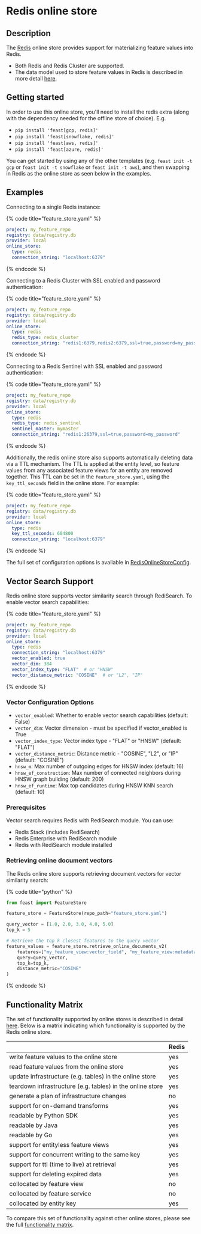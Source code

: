 # Redis online store

## Description

The [Redis](https://redis.io) online store provides support for materializing feature values into Redis.

* Both Redis and Redis Cluster are supported.
* The data model used to store feature values in Redis is described in more detail [here](../../specs/online\_store\_format.md).

## Getting started
In order to use this online store, you'll need to install the redis extra (along with the dependency needed for the offline store of choice). E.g.
-  `pip install 'feast[gcp, redis]'`
-  `pip install 'feast[snowflake, redis]'`
-  `pip install 'feast[aws, redis]'`
-  `pip install 'feast[azure, redis]'`

You can get started by using any of the other templates (e.g. `feast init -t gcp` or `feast init -t snowflake` or `feast init -t aws`), and then swapping in Redis as the online store as seen below in the examples.

## Examples

Connecting to a single Redis instance:

{% code title="feature_store.yaml" %}
```yaml
project: my_feature_repo
registry: data/registry.db
provider: local
online_store:
  type: redis
  connection_string: "localhost:6379"
```
{% endcode %}

Connecting to a Redis Cluster with SSL enabled and password authentication:

{% code title="feature_store.yaml" %}
```yaml
project: my_feature_repo
registry: data/registry.db
provider: local
online_store:
  type: redis
  redis_type: redis_cluster
  connection_string: "redis1:6379,redis2:6379,ssl=true,password=my_password"
```
{% endcode %}

Connecting to a Redis Sentinel with SSL enabled and password authentication:

{% code title="feature_store.yaml" %}
```yaml
project: my_feature_repo
registry: data/registry.db
provider: local
online_store:
  type: redis
  redis_type: redis_sentinel
  sentinel_master: mymaster
  connection_string: "redis1:26379,ssl=true,password=my_password"
```
{% endcode %}

Additionally, the redis online store also supports automatically deleting data via a TTL mechanism.
The TTL is applied at the entity level, so feature values from any associated feature views for an entity are removed together. 
This TTL can be set in the `feature_store.yaml`, using the `key_ttl_seconds` field in the online store. For example:

{% code title="feature_store.yaml" %}
```yaml
project: my_feature_repo
registry: data/registry.db
provider: local
online_store:
  type: redis
  key_ttl_seconds: 604800
  connection_string: "localhost:6379"
```
{% endcode %}


The full set of configuration options is available in [RedisOnlineStoreConfig](https://rtd.feast.dev/en/latest/#feast.infra.online_stores.redis.RedisOnlineStoreConfig).

## Vector Search Support

Redis online store supports vector similarity search through RediSearch. To enable vector search capabilities:

{% code title="feature_store.yaml" %}
```yaml
project: my_feature_repo
registry: data/registry.db
provider: local
online_store:
  type: redis
  connection_string: "localhost:6379"
  vector_enabled: true
  vector_dim: 384
  vector_index_type: "FLAT"  # or "HNSW"
  vector_distance_metric: "COSINE"  # or "L2", "IP"
```
{% endcode %}

### Vector Configuration Options

- `vector_enabled`: Whether to enable vector search capabilities (default: False)
- `vector_dim`: Vector dimension - must be specified if vector_enabled is True
- `vector_index_type`: Vector index type - "FLAT" or "HNSW" (default: "FLAT")
- `vector_distance_metric`: Distance metric - "COSINE", "L2", or "IP" (default: "COSINE")
- `hnsw_m`: Max number of outgoing edges for HNSW index (default: 16)
- `hnsw_ef_construction`: Max number of connected neighbors during HNSW graph building (default: 200)
- `hnsw_ef_runtime`: Max top candidates during HNSW KNN search (default: 10)

### Prerequisites

Vector search requires Redis with RediSearch module. You can use:
- Redis Stack (includes RediSearch)
- Redis Enterprise with RediSearch module
- Redis with RediSearch module installed

### Retrieving online document vectors

The Redis online store supports retrieving document vectors for vector similarity search:

{% code title="python" %}
```python
from feast import FeatureStore

feature_store = FeatureStore(repo_path="feature_store.yaml")

query_vector = [1.0, 2.0, 3.0, 4.0, 5.0]
top_k = 5

# Retrieve the top k closest features to the query vector
feature_values = feature_store.retrieve_online_documents_v2(
    features=["my_feature_view:vector_field", "my_feature_view:metadata"],
    query=query_vector,
    top_k=top_k,
    distance_metric="COSINE"
)
```
{% endcode %}

## Functionality Matrix

The set of functionality supported by online stores is described in detail [here](overview.md#functionality).
Below is a matrix indicating which functionality is supported by the Redis online store.

|                                                           | Redis |
| :-------------------------------------------------------- | :---- |
| write feature values to the online store                  | yes   |
| read feature values from the online store                 | yes   |
| update infrastructure (e.g. tables) in the online store   | yes   |
| teardown infrastructure (e.g. tables) in the online store | yes   |
| generate a plan of infrastructure changes                 | no    |
| support for on-demand transforms                          | yes   |
| readable by Python SDK                                    | yes   |
| readable by Java                                          | yes   |
| readable by Go                                            | yes   |
| support for entityless feature views                      | yes   |
| support for concurrent writing to the same key            | yes   |
| support for ttl (time to live) at retrieval               | yes   |
| support for deleting expired data                         | yes   |
| collocated by feature view                                | no    |
| collocated by feature service                             | no    |
| collocated by entity key                                  | yes   |

To compare this set of functionality against other online stores, please see the full [functionality matrix](overview.md#functionality-matrix).
